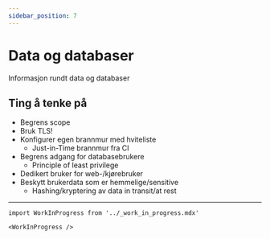 ```yaml
---
sidebar_position: 7
---
```


# Data og databaser

Informasjon rundt data og databaser

## Ting å tenke på
- Begrens scope
- Bruk TLS!
- Konfigurer egen brannmur med hviteliste
    - Just-in-Time brannmur fra CI
- Begrens adgang for databasebrukere
    - Principle of least privilege
- Dedikert bruker for web-/kjørebruker
- Beskytt brukerdata som er hemmelige/sensitive
    - Hashing/kryptering av data in transit/at rest


---

```mdx-code-block
import WorkInProgress from '../_work_in_progress.mdx'

<WorkInProgress />
```